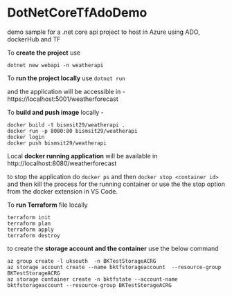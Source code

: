 # DotNetCoreTfAdoDemo
demo sample for a .net core api project to host in Azure using ADO, dockerHub and TF

To **create the project** use

```dotnet new webapi -n weatherapi```

To **run the project locally** use
```dotnet run```

and the application will be accessible in - 
https://localhost:5001/weatherforecast

To **build and push image** locally -
```
docker build -t bismsit29/weatherapi .
docker run -p 8080:80 bismsit29/weatherapi
docker login
docker push bismsit29/weatherapi

```
Local **docker running application** will be available in 
http://localhost:8080/weatherforecast

to stop the application do ```docker ps``` and then ```docker stop <container id>``` and then kill the process for the running container or use the the stop option from the docker extension in VS Code. 

To **run Terraform** file locally
```
terraform init
terraform plan
terraform apply
terraform destroy
```

to create the **storage account and the container** use the below command
```
az group create -l uksouth  -n BKTestStorageACRG
az storage account create --name bktfstorageaccount  --resource-group BKTestStorageACRG 
az storage container create -n bktfstate --account-name bktfstorageaccount --resource-group BKTestStorageACRG

```